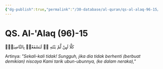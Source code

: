 ```yaml
---
{"dg-publish":true,"permalink":"/30-database/al-quran/qs-al-alaq-96-15/"}
---
```



# QS. Al-'Alaq (96)-15
كَلَّا لَىِٕنْ لَّمْ يَنْتَهِ ەۙ لَنَسْفَعًاۢ بِالنَّاصِيَةِۙ

Artinya: *"Sekali-kali tidak! Sungguh, jika dia tidak berhenti (berbuat demikian) niscaya Kami tarik ubun-ubunnya, (ke dalam neraka),"*
